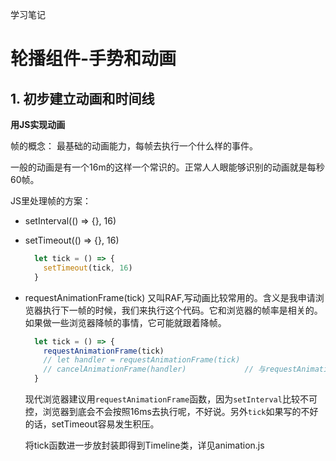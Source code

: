 学习笔记

# 轮播组件-手势和动画

## 1. 初步建立动画和时间线

**用JS实现动画**

帧的概念： 最基础的动画能力，每帧去执行一个什么样的事件。

一般的动画是有一个16m的这样一个常识的。正常人人眼能够识别的动画就是每秒60帧。

JS里处理帧的方案：
+ setInterval(() => {}, 16)
+ setTimeout(() => {}, 16)
  ```js
    let tick = () => {
      setTimeout(tick, 16)
    }
  ```
+ requestAnimationFrame(tick)  又叫RAF,写动画比较常用的。含义是我申请浏览器执行下一帧的时候，我们来执行这个代码。它和浏览器的帧率是相关的。如果做一些浏览器降帧的事情，它可能就跟着降帧。
  ```js
    let tick = () => {
      requestAnimationFrame(tick)
      // let handler = requestAnimationFrame(tick)
      // cancelAnimationFrame(handler)             // 与requestAnimationFrame对应，可以避免一些资源的浪费
    }
  ```

  现代浏览器建议用`requestAnimationFrame`函数，因为`setInterval`比较不可控，浏览器到底会不会按照16ms去执行呢，不好说。另外`tick`如果写的不好的话，setTimeout容易发生积压。

  将tick函数进一步放封装即得到Timeline类，详见animation.js